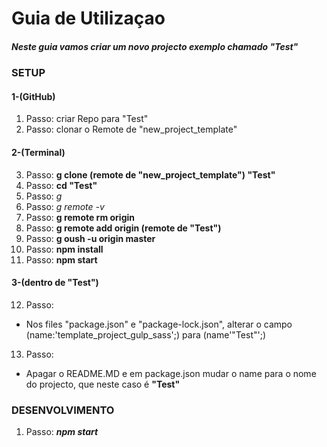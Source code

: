 # Guia de Utilizaçao
   ##### Neste guia vamos criar um novo projecto exemplo chamado _"Test"_

   ### SETUP
   #### 1-(GitHub)
   1. Passo:
   criar Repo para "Test"
   2. Passo:
   clonar o Remote de "new_project_template"

   #### 2-(Terminal)
   3. Passo:
   **g clone (remote de "new_project_template") "Test"**
   4. Passo:
   **cd "Test"**
   5. Passo:
   _g_
   6. Passo:
   _g remote -v_
   7. Passo:
   **g remote rm origin**
   8. Passo:
   **g remote add origin (remote de "Test")**
   9. Passo:
   **g oush -u origin master**
   10. Passo:
   **npm install**
   11. Passo:
   **npm start**

   #### 3-(dentro de "Test")
   12. Passo:
   * Nos files "package.json" e "package-lock.json", alterar o campo
(name:'template_project_gulp_sass';) para (name'"Test"';)
   13. Passo:
   * Apagar o README.MD e em package.json mudar o name para o nome do projecto, que neste caso é
**"Test"**
   ### DESENVOLVIMENTO 
   1. Passo:
        **_npm start_**
